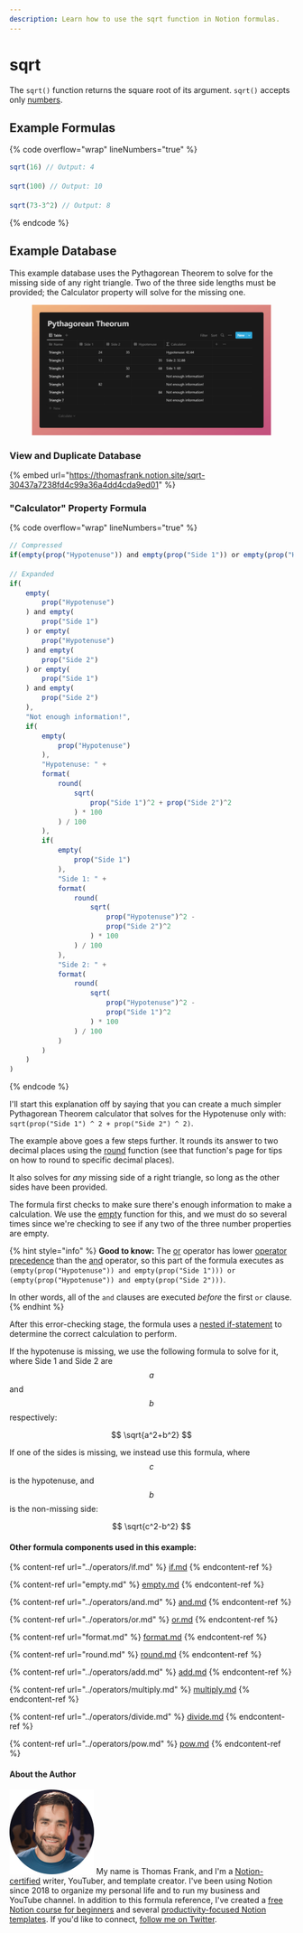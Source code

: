 ```yaml
---
description: Learn how to use the sqrt function in Notion formulas.
---
```


# sqrt

The `sqrt()` function returns the square root of its argument. `sqrt()` accepts only [numbers](../../formula-basics/data-types/number.md).

## Example Formulas

{% code overflow="wrap" lineNumbers="true" %}
```jsx
sqrt(16) // Output: 4

sqrt(100) // Output: 10

sqrt(73-3^2) // Output: 8
```
{% endcode %}

## Example Database

This example database uses the Pythagorean Theorem to solve for the missing side of any right triangle. Two of the three side lengths must be provided; the Calculator property will solve for the missing one.

<figure><img src="../../.gitbook/assets/Sqrt Function - Square Root - Notion Formulas.png" alt=""><figcaption></figcaption></figure>

### View and Duplicate Database

{% embed url="https://thomasfrank.notion.site/sqrt-30437a7238fd4c99a36a4dd4cda9ed01" %}

### "Calculator" Property Formula

{% code overflow="wrap" lineNumbers="true" %}
```jsx
// Compressed
if(empty(prop("Hypotenuse")) and empty(prop("Side 1")) or empty(prop("Hypotenuse")) and empty(prop("Side 2")) or empty(prop("Side 1")) and empty(prop("Side 2")), "Not enough information!", if(empty(prop("Hypotenuse")), "Hypotenuse: " + format(round(sqrt(prop("Side 1") ^ 2 + prop("Side 2") ^ 2) * 100) / 100), if(empty(prop("Side 1")), "Side 1: " + format(round(sqrt(prop("Hypotenuse") ^ 2 - prop("Side 2") ^ 2) * 100) / 100), "Side 2: " + format(round(sqrt(prop("Hypotenuse") ^ 2 - prop("Side 1") ^ 2) * 100) / 100))))

// Expanded
if(
    empty(
        prop("Hypotenuse")
    ) and empty(
        prop("Side 1")
    ) or empty(
        prop("Hypotenuse")
    ) and empty(
        prop("Side 2")
    ) or empty(
        prop("Side 1")
    ) and empty(
        prop("Side 2")
    ),
    "Not enough information!",
    if(
        empty(
            prop("Hypotenuse")
        ),
        "Hypotenuse: " +
        format(
            round(
                sqrt(
                    prop("Side 1")^2 + prop("Side 2")^2
                ) * 100
            ) / 100
        ),
        if(
            empty(
                prop("Side 1")
            ),
            "Side 1: " + 
            format(
                round(
                    sqrt(
                        prop("Hypotenuse")^2 - 
                        prop("Side 2")^2
                    ) * 100
                ) / 100
            ),
            "Side 2: " + 
            format(
                round(
                    sqrt(
                        prop("Hypotenuse")^2 - 
                        prop("Side 1")^2
                    ) * 100
                ) / 100
            )
        )
    )
)
```
{% endcode %}

I'll start this explanation off by saying that you can create a much simpler Pythagorean Theorem calculator that solves for the Hypotenuse only with: `sqrt(prop("Side 1") ^ 2 + prop("Side 2") ^ 2)`.

The example above goes a few steps further. It rounds its answer to two decimal places using the [round](round.md) function (see that function's page for tips on how to round to specific decimal places).

It also solves for _any_ missing side of a right triangle, so long as the other sides have been provided.

The formula first checks to make sure there's enough information to make a calculation. We use the [empty](https://app.gitbook.com/o/uX0b6x9kReic3MbNhHWv/s/WPoeEmtiEf1Sk7i11bvB/) function for this, and we must do so several times since we're checking to see if any two of the three number properties are empty.

{% hint style="info" %}
**Good to know:** The [or](../operators/or.md) operator has lower [operator precedence](../../reference/operator-precedence-and-associativity.md) than the [and](../operators/and.md) operator, so this part of the formula executes as `(empty(prop("Hypotenuse")) and empty(prop("Side 1"))) or (empty(prop("Hypotenuse")) and empty(prop("Side 2")))`.

In other words, all of the `and` clauses are executed _before_ the first `or` clause.
{% endhint %}

After this error-checking stage, the formula uses a [nested if-statement](../operators/if.md#nested-if-then-statements) to determine the correct calculation to perform.

If the hypotenuse is missing, we use the following formula to solve for it, where Side 1 and Side 2 are $$a$$ and $$b$$  respectively:

$$
\sqrt{a^2+b^2}
$$

If one of the sides is missing, we instead use this formula, where $$c$$ is the hypotenuse, and $$b$$ is the non-missing side:

$$
\sqrt{c^2-b^2}
$$

#### Other formula components used in this example:

{% content-ref url="../operators/if.md" %}
[if.md](../operators/if.md)
{% endcontent-ref %}

{% content-ref url="empty.md" %}
[empty.md](empty.md)
{% endcontent-ref %}

{% content-ref url="../operators/and.md" %}
[and.md](../operators/and.md)
{% endcontent-ref %}

{% content-ref url="../operators/or.md" %}
[or.md](../operators/or.md)
{% endcontent-ref %}

{% content-ref url="format.md" %}
[format.md](format.md)
{% endcontent-ref %}

{% content-ref url="round.md" %}
[round.md](round.md)
{% endcontent-ref %}

{% content-ref url="../operators/add.md" %}
[add.md](../operators/add.md)
{% endcontent-ref %}

{% content-ref url="../operators/multiply.md" %}
[multiply.md](../operators/multiply.md)
{% endcontent-ref %}

{% content-ref url="../operators/divide.md" %}
[divide.md](../operators/divide.md)
{% endcontent-ref %}

{% content-ref url="../operators/pow.md" %}
[pow.md](../operators/pow.md)
{% endcontent-ref %}

#### About the Author

<img src="../../.gitbook/assets/Notion Fundamentals with Thomas Frank - Avatar 2021 compressed (1).png" alt="" data-size="line"> My name is Thomas Frank, and I'm a [Notion-certified](https://www.credly.com/badges/95fae13a-17bf-4b4a-a3d2-d58c8a3e6a2a/public\_url) writer, YouTuber, and template creator. I've been using Notion since 2018 to organize my personal life and to run my business and YouTube channel. In addition to this formula reference, I've created a [free Notion course for beginners](https://thomasjfrank.com/fundamentals/) and several [productivity-focused Notion templates](https://thomasjfrank.com/templates/). If you'd like to connect, [follow me on Twitter](https://twitter.com/TomFrankly).
